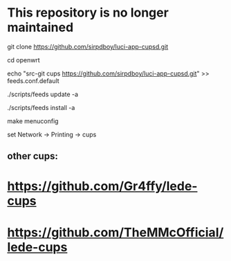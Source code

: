 # This repository is no longer maintained


git clone https://github.com/sirpdboy/luci-app-cupsd.git

cd openwrt

echo "src-git cups https://github.com/sirpdboy/luci-app-cupsd.git" >> feeds.conf.default


./scripts/feeds update -a

./scripts/feeds install -a

make menuconfig 

set Network  ->  Printing  ->  cups  



##  other cups:

# https://github.com/Gr4ffy/lede-cups

# https://github.com/TheMMcOfficial/lede-cups
